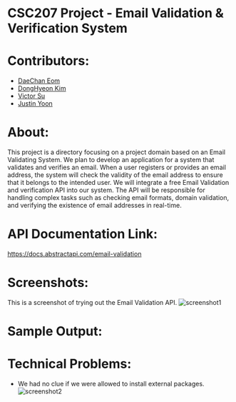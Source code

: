 # CSC207 Project - Email Validation & Verification System
# Contributors:
* [DaeChan Eom](https://github.com/daechan0615)
* [DongHyeon Kim](https://github.com/hoooing)
* [Victor Su](https://github.com/VictorSu33)
* [Justin Yoon](https://github.com/justinyoon95)
  
# About:
This project is a directory focusing on a project domain based on an Email Validating System. We plan to develop an application for a system that validates and verifies an email. When a user registers or provides an email address, the system will check the validity of the email address to ensure that it belongs to the intended user. We will integrate a free Email Validation and verification API into our system. The API will be responsible for handling complex tasks such as checking email formats, domain validation, and verifying the existence of email addresses in real-time.

# API Documentation Link:
https://docs.abstractapi.com/email-validation

# Screenshots:
This is a screenshot of trying out the Email Validation API.
![screenshot1](https://github.com/hoooing/CSC207-Project/assets/88988698/8a94e452-96ae-462a-978e-d57256c82be9)

# Sample Output:

# Technical Problems:
- We had no clue if we were allowed to install external packages.
![screenshot2](https://github.com/hoooing/CSC207-Project/assets/88988698/1f4c1a1c-78ea-4e26-ab00-c511d2b0cc77)
